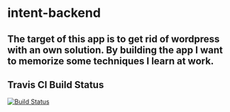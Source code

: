 intent-backend
==============

## The target of this app is to get rid of wordpress with an own solution. By building the app I want to memorize some techniques I learn at work.

## Travis CI Build Status
[![Build Status](https://travis-ci.org/lkochniss/intent-backend.svg)](https://travis-ci.org/lkochniss/intent-backend)

